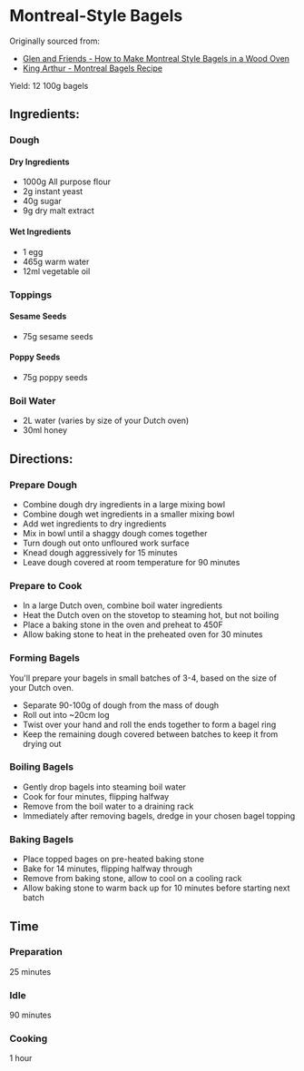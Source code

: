 # Montreal-Style Bagels

Originally sourced from:
- [Glen and Friends - How to Make Montreal Style Bagels in a Wood Oven](https://www.youtube.com/watch?v=IYv-D5b7EkY)
- [King Arthur - Montreal Bagels Recipe](https://www.kingarthurbaking.com/recipes/montreal-bagels-recipe)

Yield: 12 100g bagels

## Ingredients:

### Dough

#### Dry Ingredients

- 1000g All purpose flour
- 2g instant yeast
- 40g sugar
- 9g dry malt extract

#### Wet Ingredients

- 1 egg
- 465g warm water
- 12ml vegetable oil

### Toppings

#### Sesame Seeds

- 75g sesame seeds

#### Poppy Seeds

- 75g poppy seeds

### Boil Water

- 2L water (varies by size of your Dutch oven)
- 30ml honey

## Directions:

### Prepare Dough

- Combine dough dry ingredients in a large mixing bowl
- Combine dough wet ingredients in a smaller mixing bowl
- Add wet ingredients to dry ingredients
- Mix in bowl until a shaggy dough comes together
- Turn dough out onto unfloured work surface
- Knead dough aggressively for 15 minutes
- Leave dough covered at room temperature for 90 minutes

### Prepare to Cook

- In a large Dutch oven, combine boil water ingredients
- Heat the Dutch oven on the stovetop to steaming hot, but not boiling
- Place a baking stone in the oven and preheat to 450F
- Allow baking stone to heat in the preheated oven for 30 minutes

### Forming Bagels

You'll prepare your bagels in small batches of 3-4, based on the size of your Dutch oven.

- Separate 90-100g of dough from the mass of dough
- Roll out into ~20cm log
- Twist over your hand and roll the ends together to form a bagel ring
- Keep the remaining dough covered between batches to keep it from drying out

### Boiling Bagels

- Gently drop bagels into steaming boil water
- Cook for four minutes, flipping halfway
- Remove from the boil water to a draining rack
- Immediately after removing bagels, dredge in your chosen bagel topping

### Baking Bagels

- Place topped bages on pre-heated baking stone
- Bake for 14 minutes, flipping halfway through
- Remove from baking stone, allow to cool on a cooling rack
- Allow baking stone to warm back up for 10 minutes before starting next batch

## Time

### Preparation

25 minutes

### Idle

90 minutes

### Cooking

1 hour
